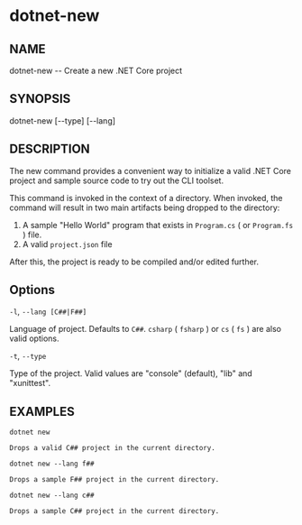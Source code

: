 dotnet-new
==========

## NAME
dotnet-new -- Create a new .NET Core project

## SYNOPSIS
dotnet-new [--type] [--lang]

## DESCRIPTION
The new command provides a convenient way to initialize a valid .NET Core project and sample source code to try out the CLI toolset. 

This command is invoked in the context of a directory. When invoked, the command will result in two main artifacts being dropped to the directory: 

1. A sample "Hello World" program that exists in `Program.cs` ( or `Program.fs` ) file.
2. A valid `project.json` file

After this, the project is ready to be compiled and/or edited further. 

## Options

`-l`, `--lang [C##|F##]`

Language of project. Defaults to `C##`. `csharp` ( `fsharp` ) or `cs` ( `fs` ) are also valid options.

`-t`, `--type`

Type of the project. Valid values are "console" (default), "lib" and "xunittest".

## EXAMPLES

`dotnet new`
    
    Drops a valid C## project in the current directory.

`dotnet new --lang f##`
    
    Drops a sample F## project in the current directory.

`dotnet new --lang c##`
    
    Drops a sample C## project in the current directory.


